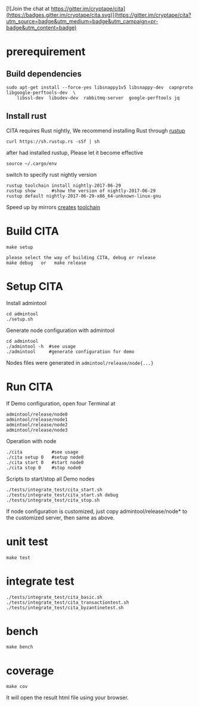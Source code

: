 [![Join the chat at https://gitter.im/cryptape/cita](https://badges.gitter.im/cryptape/cita.svg)](https://gitter.im/cryptape/cita?utm_source=badge&utm_medium=badge&utm_campaign=pr-badge&utm_content=badge)

# prerequirement
## Build dependencies

```
sudo apt-get install --force-yes libsnappy1v5 libsnappy-dev  capnproto  libgoogle-perftools-dev  \
    libssl-dev  libudev-dev  rabbitmq-server  google-perftools jq
```

## Install rust
CITA requires Rust nightly, We recommend installing Rust through [rustup](https://www.rustup.rs/)
```
curl https://sh.rustup.rs -sSf | sh
```
after had installed rustup, Please let it become effective  
```
source ~/.cargo/env
```
switch to specify rust nightly version
```
rustup toolchain install nightly-2017-06-29
rustup show      #show the version of nightly-2017-06-29
rustup default nightly-2017-06-29-x86_64-unknown-linux-gnu
```
Speed up by mirrors
[creates](https://mirrors.ustc.edu.cn/help/rust-crates.html) 
[toolchain](https://mirrors.ustc.edu.cn/help/rust-static.html)

# Build CITA
```
make setup
```

```
please select the way of building CITA, debug or release
make debug   or   make release
```

# Setup CITA
Install admintool
```
cd admintool
./setup.sh
```
Generate node configuration with admintool
```
cd admintool
./admintool -h  #see usage
./admintool     #generate configuration for demo
```
Nodes files were generated in `admintool/release/node{...}`

# Run CITA
If Demo configuration, open four Terminal at
```
admintool/release/node0
admintool/release/node1
admintool/release/node2
admintool/release/node3
```
Operation with node
```
./cita           #see usage
./cita setup 0   #setup node0
./cita start 0   #start node0
./cita stop 0    #stop node0
```
Scripts to start/stop all Demo nodes
```
./tests/integrate_test/cita_start.sh
./tests/integrate_test/cita_start.sh debug
./tests/integrate_test/cita_stop.sh
``` 
If node configuration is customized, just copy admintool/release/node* to the customized server, then same as above.

# unit test
```
make test
```

# integrate test
```
./tests/integrate_test/cita_basic.sh
./tests/integrate_test/cita_transactiontest.sh
./tests/integrate_test/cita_byzantinetest.sh
```

# bench	
```
make bench
```

# coverage
```
make cov
```
It will open the result html file using your browser.  

